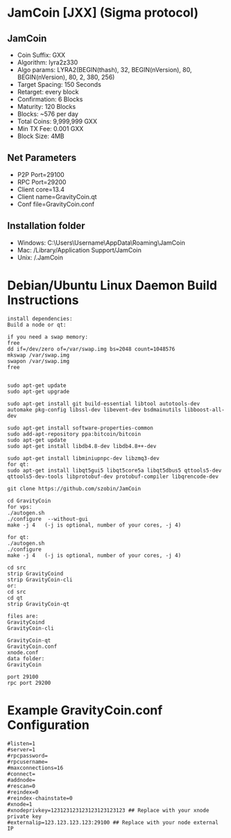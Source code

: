 JamCoin [JXX] (Sigma protocol)
===============================

JamCoin
----------------
* Coin Suffix: GXX
* Algorithm: lyra2z330
* Algo params: LYRA2(BEGIN(thash), 32, BEGIN(nVersion), 80, BEGIN(nVersion), 80, 2, 380, 256) 
* Target Spacing: 150 Seconds
* Retarget: every block
* Confirmation: 6 Blocks
* Maturity: 120 Blocks
* Blocks: ~576 per day
* Total Coins: 9,999,999 GXX
* Min TX Fee: 0.001 GXX
* Block Size: 4MB

Net Parameters
----------------
* P2P Port=29100
* RPC Port=29200
* Client core=13.4
* Client name=GravityCoin.qt
* Conf file=GravityCoin.conf

Installation folder
----------------
* Windows: C:\Users\Username\AppData\Roaming\JamCoin
* Mac: /Library/Application Support/JamCoin
* Unix: /.JamCoin

Debian/Ubuntu Linux Daemon Build Instructions
================================================

	install dependencies:
	Build a node or qt:

	if you need a swap memory:
	free
	dd if=/dev/zero of=/var/swap.img bs=2048 count=1048576
	mkswap /var/swap.img
	swapon /var/swap.img
	free


	sudo apt-get update
	sudo apt-get upgrade

	sudo apt-get install git build-essential libtool autotools-dev automake pkg-config libssl-dev libevent-dev bsdmainutils libboost-all-dev

	sudo apt-get install software-properties-common
	sudo add-apt-repository ppa:bitcoin/bitcoin
	sudo apt-get update
	sudo apt-get install libdb4.8-dev libdb4.8++-dev

	sudo apt-get install libminiupnpc-dev libzmq3-dev
	for qt:
	sudo apt-get install libqt5gui5 libqt5core5a libqt5dbus5 qttools5-dev qttools5-dev-tools libprotobuf-dev protobuf-compiler libqrencode-dev

	git clone https://github.com/szobin/JamCoin

	cd GravityCoin
	for vps:
	./autogen.sh
	./configure  --without-gui
	make -j 4   (-j is optional, number of your cores, -j 4)

	for qt:
	./autogen.sh
	./configure
	make -j 4   (-j is optional, number of your cores, -j 4)

	cd src
	strip GravityCoind
	strip GravityCoin-cli
	or:
	cd src
	cd qt
	strip GravityCoin-qt

	files are:
	GravityCoind
	GravityCoin-cli

	GravityCoin-qt
	GravityCoin.conf
	xnode.conf
	data folder:
	GravityCoin

	port 29100
	rpc port 29200

Example GravityCoin.conf Configuration
===================================================

	#listen=1
	#server=1
	#rpcpassword=
	#rpcusername=
	#maxconnections=16
	#connect=
	#addnode=
	#rescan=0
	#reindex=0
	#reindex-chainstate=0
	#xnode=1
	#xnodeprivkey=123123123123123123123123 ## Replace with your xnode private key
	#externalip=123.123.123.123:29100 ## Replace with your node external IP

